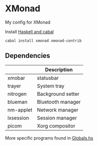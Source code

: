 # XMonad

My config for XMonad

Install [Haskell and cabal](https://www.haskell.org/downloads/)

`cabal install xmonad xmonad-contrib`

## Dependencies

|                | Description                |
|----------------|----------------------------|
| xmobar         | statusbar                  |
| trayer         | System tray                |
| nitrogen       | Background setter          |
| blueman        | Bluetooth manager          |
| nm-applet      | Network manager            |
| lxsession      | Session manager            |
| picom          | Xorg compositor            |

More specific programs found in [Globals.hs][Globals.hs]

[Globals.hs]: https://github.com/sebostien/dotfiles/blob/master/.xmonad/lib/SN/Globals.hs